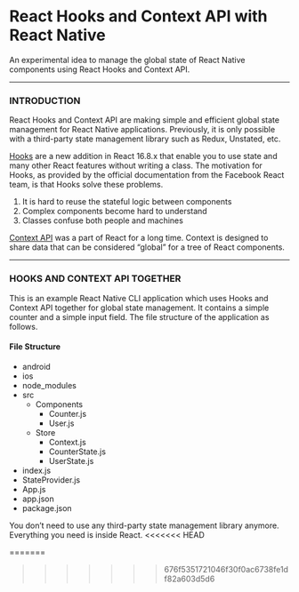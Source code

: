 # React Hooks and Context API with React Native
An experimental idea to manage the global state of React Native components using React Hooks and Context API.

---
### INTRODUCTION
React Hooks and Context API are making simple and efficient global state management for React Native applications. Previously, it is only possible with a third-party state management library such as Redux, Unstated, etc.

[Hooks](https://reactjs.org/docs/hooks-intro.html) are a new addition in React 16.8.x that enable you to use state and many other React features without writing a class. The motivation for Hooks, as provided by the official documentation from the Facebook React team, is that Hooks solve these problems.
1. It is hard to reuse the stateful logic between components
2. Complex components become hard to understand
3. Classes confuse both people and machines

[Context API](https://reactjs.org/docs/context.html) was a part of React for a long time. Context is designed to share data that can be considered “global” for a tree of React components.

---
### HOOKS AND CONTEXT API TOGETHER
This is an example React Native CLI application which uses Hooks and Context API together for global state management. It contains a simple counter and a simple input field. The file structure of the application as follows.

#### File Structure
* android
* ios
* node_modules
* src
     * Components
         * Counter.js
         * User.js
     * Store
         * Context.js
         * CounterState.js
         * UserState.js
* index.js
* StateProvider.js
* App.js
* app.json
* package.json

You don’t need to use any third-party state management library anymore. Everything you need is inside React.
<<<<<<< HEAD

=======
>>>>>>> 676f5351721046f30f0ac6738fe1df82a603d5d6

